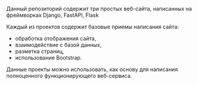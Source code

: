 Данный репозиторий содержит три простых веб-сайта, написанных на фреймворках Django, FastAPI, Flask

Каждый из проектов содержит базовые приемы написания сайта:
- обработка отображения сайта,
- взаимодействие с базой данных,
- разметка страниц,
- использование Bootstrap.

Данные проекты можно использовать, как основу для написания полноценного функционирующего веб-сервиса.